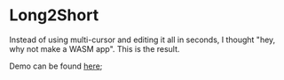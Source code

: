 # Long2Short
Instead of using multi-cursor and editing it all in seconds, I thought "hey, why not make a WASM app". This is the result.

Demo can be found [here](https://long2short.surge.sh/);